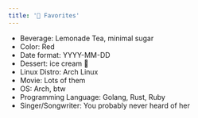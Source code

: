 ```yaml
---
title: '🩵 Favorites'
---
```


- Beverage: Lemonade Tea, minimal sugar
- Color: Red
- Date format: YYYY-MM-DD
- Dessert: ice cream 🍦
- Linux Distro: Arch Linux
- Movie: Lots of them
- OS: Arch, btw
- Programming Language: Golang, Rust, Ruby
- Singer/Songwriter: You probably never heard of her
